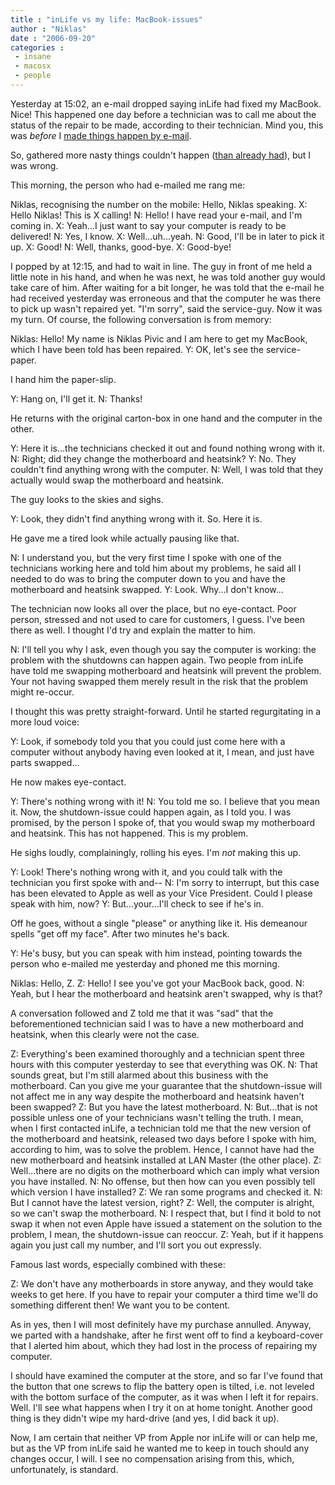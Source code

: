 ```yaml
---
title : "inLife vs my life: MacBook-issues"
author : "Niklas"
date : "2006-09-20"
categories : 
 - insane
 - macosx
 - people
---
```


Yesterday at 15:02, an e-mail dropped saying inLife had fixed my MacBook. Nice! This happened one day before a technician was to call me about the status of the repair to be made, according to their technician. Mind you, this was _before_ I [made things happen by e-mail](https://niklasblog.com/?p=1063).

So, gathered more nasty things couldn't happen ([than already had](https://niklasblog.com/?p=1059)), but I was wrong.

This morning, the person who had e-mailed me rang me:

Niklas, recognising the number on the mobile: Hello, Niklas speaking. X: Hello Niklas! This is X calling! N: Hello! I have read your e-mail, and I'm coming in. X: Yeah...I just want to say your computer is ready to be delivered! N: Yes, I know. X: Well...uh...yeah. N: Good, I'll be in later to pick it up. X: Good! N: Well, thanks, good-bye. X: Good-bye!

I popped by at 12:15, and had to wait in line. The guy in front of me held a little note in his hand, and when he was next, he was told another guy would take care of him. After waiting for a bit longer, he was told that the e-mail he had received yesterday was erroneous and that the computer he was there to pick up wasn't repaired yet. "I'm sorry", said the service-guy. Now it was my turn. Of course, the following conversation is from memory:

Niklas: Hello! My name is Niklas Pivic and I am here to get my MacBook, which I have been told has been repaired. Y: OK, let's see the service-paper.

I hand him the paper-slip.

Y: Hang on, I'll get it. N: Thanks!

He returns with the original carton-box in one hand and the computer in the other.

Y: Here it is...the technicians checked it out and found nothing wrong with it. N: Right; did they change the motherboard and heatsink? Y: No. They couldn't find anything wrong with the computer. N: Well, I was told that they actually would swap the motherboard and heatsink.

The guy looks to the skies and sighs.

Y: Look, they didn't find anything wrong with it. So. Here it is.

He gave me a tired look while actually pausing like that.

N: I understand you, but the very first time I spoke with one of the technicians working here and told him about my problems, he said all I needed to do was to bring the computer down to you and have the motherboard and heatsink swapped. Y: Look. Why...I don't know...

The technician now looks all over the place, but no eye-contact. Poor person, stressed and not used to care for customers, I guess. I've been there as well. I thought I'd try and explain the matter to him.

N: I'll tell you why I ask, even though you say the computer is working: the problem with the shutdowns can happen again. Two people from inLife have told me swapping motherboard and heatsink will prevent the problem. Your not having swapped them merely result in the risk that the problem might re-occur.

I thought this was pretty straight-forward. Until he started regurgitating in a more loud voice:

Y: Look, if somebody told you that you could just come here with a computer without anybody having even looked at it, I mean, and just have parts swapped...

He now makes eye-contact.

Y: There's nothing wrong with it! N: You told me so. I believe that you mean it. Now, the shutdown-issue could happen again, as I told you. I was promised, by the person I spoke of, that you would swap my motherboard and heatsink. This has not happened. This is my problem.

He sighs loudly, complainingly, rolling his eyes. I'm _not_ making this up.

Y: Look! There's nothing wrong with it, and you could talk with the technician you first spoke with and-- N: I'm sorry to interrupt, but this case has been elevated to Apple as well as your Vice President. Could I please speak with him, now? Y: But...your...I'll check to see if he's in.

Off he goes, without a single "please" or anything like it. His demeanour spells "get off my face". After two minutes he's back.

Y: He's busy, but you can speak with him instead, pointing towards the person who e-mailed me yesterday and phoned me this morning.

Niklas: Hello, Z. Z: Hello! I see you've got your MacBook back, good. N: Yeah, but I hear the motherboard and heatsink aren't swapped, why is that?

A conversation followed and Z told me that it was "sad" that the beforementioned technician said I was to have a new motherboard and heatsink, when this clearly were not the case.

Z: Everything's been examined thoroughly and a technician spent three hours with this computer yesterday to see that everything was OK. N: That sounds great, but I'm still alarmed about this business with the motherboard. Can you give me your guarantee that the shutdown-issue will not affect me in any way despite the motherboard and heatsink haven't been swapped? Z: But you have the latest motherboard. N: But...that is not possible unless one of your technicians wasn't telling the truth. I mean, when I first contacted inLife, a technician told me that the new version of the motherboard and heatsink, released two days before I spoke with him, according to him, was to solve the problem. Hence, I cannot have had the new motherboard and heatsink installed at LAN Master (the other place). Z: Well...there are no digits on the motherboard which can imply what version you have installed. N: No offense, but then how can you even possibly tell which version I have installed? Z: We ran some programs and checked it. N: But I cannot have the latest version, right? Z: Well, the computer is alright, so we can't swap the motherboard. N: I respect that, but I find it bold to not swap it when not even Apple have issued a statement on the solution to the problem, I mean, the shutdown-issue can reoccur. Z: Yeah, but if it happens again you just call my number, and I'll sort you out expressly.

Famous last words, especially combined with these:

Z: We don't have any motherboards in store anyway, and they would take weeks to get here. If you have to repair your computer a third time we'll do something different then! We want you to be content.

As in yes, then I will most definitely have my purchase annulled. Anyway, we parted with a handshake, after he first went off to find a keyboard-cover that I alerted him about, which they had lost in the process of repairing my computer.

I should have examined the computer at the store, and so far I've found that the button that one screws to flip the battery open is tilted, i.e. not leveled with the bottom surface of the computer, as it was when I left it for repairs. Well. I'll see what happens when I try it on at home tonight. Another good thing is they didn't wipe my hard-drive (and yes, I did back it up).

Now, I am certain that neither VP from Apple nor inLife will or can help me, but as the VP from inLife said he wanted me to keep in touch should any changes occur, I will. I see no compensation arising from this, which, unfortunately, is standard.
